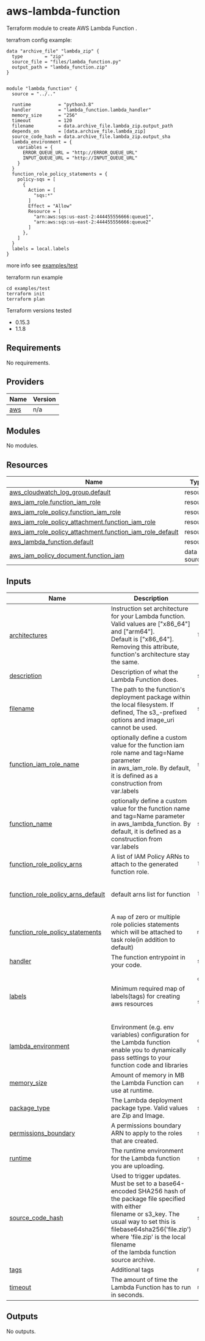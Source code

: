 # aws-lambda-function

Terraform module to create AWS Lambda Function .

terrafrom config example:

```
data "archive_file" "lambda_zip" {
  type        = "zip"
  source_file = "files/lambda_function.py"
  output_path = "lambda_function.zip"
}


module "lambda_function" {
  source = "../.."

  runtime          = "python3.8"
  handler          = "lambda_function.lambda_handler"
  memory_size      = "256"
  timeout          = 120
  filename         = data.archive_file.lambda_zip.output_path
  depends_on       = [data.archive_file.lambda_zip]
  source_code_hash = data.archive_file.lambda_zip.output_sha
  lambda_environment = {
    variables = {
      ERROR_QUEUE_URL = "http://ERROR_QUEUE_URL"
      INPUT_QUEUE_URL = "http://INPUT_QUEUE_URL"
    }
  }
  function_role_policy_statements = {
    policy-sqs = [
      {
        Action = [
          "sqs:*"
        ]
        Effect = "Allow"
        Resource = [
          "arn:aws:sqs:us-east-2:444455556666:queue1",
          "arn:aws:sqs:us-east-2:444455556666:queue2"
        ]
      },
    ]
  }
  labels = local.labels
}
```
more info see [examples/test](examples/test)


terraform run example
```
cd examples/test
terraform init
terraform plan
``` 

Terraform versions tested
- 0.15.3
- 1.1.8

<!-- BEGIN_TF_DOCS -->
## Requirements

No requirements.

## Providers

| Name | Version |
|------|---------|
| <a name="provider_aws"></a> [aws](#provider\_aws) | n/a |

## Modules

No modules.

## Resources

| Name | Type |
|------|------|
| [aws_cloudwatch_log_group.default](https://registry.terraform.io/providers/hashicorp/aws/latest/docs/resources/cloudwatch_log_group) | resource |
| [aws_iam_role.function_iam_role](https://registry.terraform.io/providers/hashicorp/aws/latest/docs/resources/iam_role) | resource |
| [aws_iam_role_policy.function_iam_role](https://registry.terraform.io/providers/hashicorp/aws/latest/docs/resources/iam_role_policy) | resource |
| [aws_iam_role_policy_attachment.function_iam_role](https://registry.terraform.io/providers/hashicorp/aws/latest/docs/resources/iam_role_policy_attachment) | resource |
| [aws_iam_role_policy_attachment.function_iam_role_default](https://registry.terraform.io/providers/hashicorp/aws/latest/docs/resources/iam_role_policy_attachment) | resource |
| [aws_lambda_function.default](https://registry.terraform.io/providers/hashicorp/aws/latest/docs/resources/lambda_function) | resource |
| [aws_iam_policy_document.function_iam](https://registry.terraform.io/providers/hashicorp/aws/latest/docs/data-sources/iam_policy_document) | data source |

## Inputs

| Name | Description | Type | Default | Required |
|------|-------------|------|---------|:--------:|
| <a name="input_architectures"></a> [architectures](#input\_architectures) | Instruction set architecture for your Lambda function. Valid values are ["x86\_64"] and ["arm64"]. <br>    Default is ["x86\_64"]. Removing this attribute, function's architecture stay the same. | `list(string)` | `null` | no |
| <a name="input_description"></a> [description](#input\_description) | Description of what the Lambda Function does. | `string` | `null` | no |
| <a name="input_filename"></a> [filename](#input\_filename) | The path to the function's deployment package within the local filesystem. If defined, The s3\_-prefixed options and image\_uri cannot be used. | `string` | `null` | no |
| <a name="input_function_iam_role_name"></a> [function\_iam\_role\_name](#input\_function\_iam\_role\_name) | optionally define a custom value for the function iam role name and tag=Name parameter<br>in aws\_iam\_role. By default, it is defined as a construction from var.labels | `string` | `"default"` | no |
| <a name="input_function_name"></a> [function\_name](#input\_function\_name) | optionally define a custom value for the function name and tag=Name parameter<br>in aws\_lambda\_function. By default, it is defined as a construction from var.labels | `string` | `"default"` | no |
| <a name="input_function_role_policy_arns"></a> [function\_role\_policy\_arns](#input\_function\_role\_policy\_arns) | A list of IAM Policy ARNs to attach to the generated function role. | `list(string)` | `[]` | no |
| <a name="input_function_role_policy_arns_default"></a> [function\_role\_policy\_arns\_default](#input\_function\_role\_policy\_arns\_default) | default arns list for function | `list` | <pre>[<br>  "arn:aws:iam::aws:policy/service-role/AWSLambdaBasicExecutionRole"<br>]</pre> | no |
| <a name="input_function_role_policy_statements"></a> [function\_role\_policy\_statements](#input\_function\_role\_policy\_statements) | A `map` of zero or multiple role policies statements <br>which will be attached to task role(in addition to default) | `map(any)` | `{}` | no |
| <a name="input_handler"></a> [handler](#input\_handler) | The function entrypoint in your code. | `string` | `null` | no |
| <a name="input_labels"></a> [labels](#input\_labels) | Minimum required map of labels(tags) for creating aws resources | <pre>object({<br>    prefix    = string<br>    stack     = string<br>    component = string<br>    env       = string<br>  })</pre> | n/a | yes |
| <a name="input_lambda_environment"></a> [lambda\_environment](#input\_lambda\_environment) | Environment (e.g. env variables) configuration for the Lambda function enable you to dynamically pass settings to your function code and libraries | <pre>object({<br>    variables = map(string)<br>  })</pre> | `null` | no |
| <a name="input_memory_size"></a> [memory\_size](#input\_memory\_size) | Amount of memory in MB the Lambda Function can use at runtime. | `number` | `128` | no |
| <a name="input_package_type"></a> [package\_type](#input\_package\_type) | The Lambda deployment package type. Valid values are Zip and Image. | `string` | `"Zip"` | no |
| <a name="input_permissions_boundary"></a> [permissions\_boundary](#input\_permissions\_boundary) | A permissions boundary ARN to apply to the roles that are created. | `string` | `""` | no |
| <a name="input_runtime"></a> [runtime](#input\_runtime) | The runtime environment for the Lambda function you are uploading. | `string` | `null` | no |
| <a name="input_source_code_hash"></a> [source\_code\_hash](#input\_source\_code\_hash) | Used to trigger updates. Must be set to a base64-encoded SHA256 hash of the package file specified with either <br>  filename or s3\_key. The usual way to set this is filebase64sha256('file.zip') where 'file.zip' is the local filename <br>  of the lambda function source archive. | `string` | `""` | no |
| <a name="input_tags"></a> [tags](#input\_tags) | Additional tags | `map(string)` | `{}` | no |
| <a name="input_timeout"></a> [timeout](#input\_timeout) | The amount of time the Lambda Function has to run in seconds. | `number` | `15` | no |

## Outputs

No outputs.
<!-- END_TF_DOCS -->